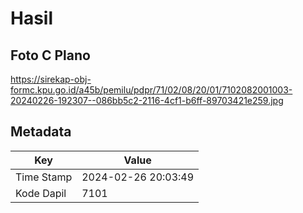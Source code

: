 # Hasil

## Foto C Plano

https://sirekap-obj-formc.kpu.go.id/a45b/pemilu/pdpr/71/02/08/20/01/7102082001003-20240226-192307--086bb5c2-2116-4cf1-b6ff-89703421e259.jpg


## Metadata

| Key        | Value               |
| ---------- | ------------------- |
| Time Stamp | 2024-02-26 20:03:49 |
| Kode Dapil | 7101                |



